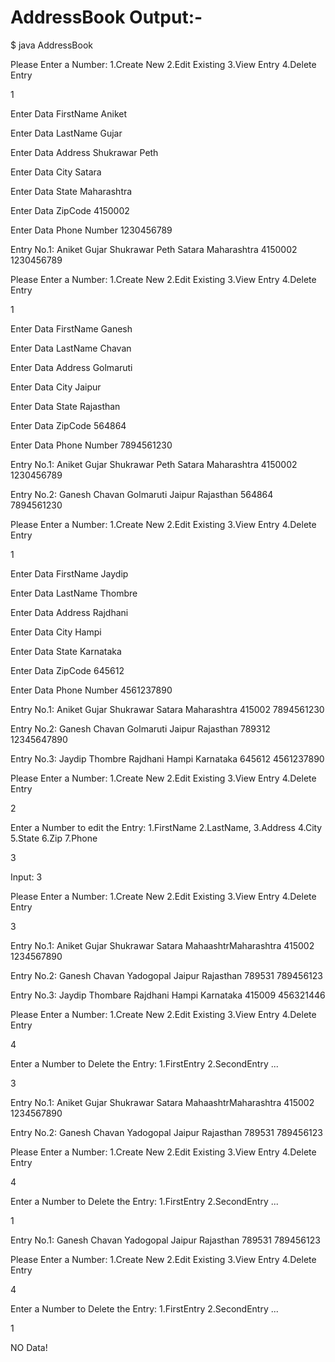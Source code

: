 # AddressBook Output:-  
$ java AddressBook

Please Enter a Number: 1.Create New   2.Edit Existing   3.View Entry   4.Delete Entry

1

Enter Data FirstName
Aniket

Enter Data LastName
Gujar

Enter Data Address
Shukrawar Peth

Enter Data City
Satara

Enter Data  State
Maharashtra

Enter Data  ZipCode
4150002

Enter Data Phone Number
1230456789

Entry No.1: Aniket Gujar
Shukrawar Peth Satara Maharashtra 4150002
1230456789

Please Enter a Number: 1.Create New   2.Edit Existing   3.View Entry   4.Delete Entry

1

Enter Data FirstName
Ganesh

Enter Data LastName
Chavan

Enter Data Address
Golmaruti

Enter Data City
Jaipur

Enter Data  State
Rajasthan

Enter Data  ZipCode
564864

Enter Data Phone Number
7894561230

Entry No.1: Aniket Gujar
Shukrawar Peth Satara Maharashtra 4150002
1230456789

Entry No.2: Ganesh Chavan
Golmaruti Jaipur Rajasthan 564864
7894561230

Please Enter a Number: 1.Create New   2.Edit Existing   3.View Entry   4.Delete Entry

1

Enter Data FirstName
Jaydip

Enter Data LastName
Thombre

Enter Data Address
Rajdhani

Enter Data City
Hampi

Enter Data  State
Karnataka

Enter Data  ZipCode
645612

Enter Data Phone Number
4561237890

Entry No.1: Aniket Gujar
Shukrawar Satara Maharashtra 415002
7894561230

Entry No.2: Ganesh Chavan
Golmaruti Jaipur Rajasthan 789312
12345647890

Entry No.3: Jaydip Thombre
Rajdhani Hampi Karnataka 645612
4561237890

Please Enter a Number: 1.Create New   2.Edit Existing   3.View Entry   4.Delete Entry

2

Enter a Number to edit the Entry: 1.FirstName 2.LastName, 3.Address 4.City 5.State 6.Zip 7.Phone

3

Input: 3

Please Enter a Number: 1.Create New   2.Edit Existing   3.View Entry   4.Delete Entry

3

Entry No.1: Aniket Gujar
Shukrawar Satara MahaashtrMaharashtra 415002
1234567890

Entry No.2: Ganesh Chavan
Yadogopal Jaipur Rajasthan 789531
789456123

Entry No.3: Jaydip Thombare
Rajdhani Hampi Karnataka 415009
456321446

Please Enter a Number: 1.Create New   2.Edit Existing   3.View Entry   4.Delete Entry

4

Enter a Number to Delete the Entry: 1.FirstEntry 2.SecondEntry ...

3

Entry No.1: Aniket Gujar
Shukrawar Satara MahaashtrMaharashtra 415002
1234567890

Entry No.2: Ganesh Chavan
Yadogopal Jaipur Rajasthan 789531
789456123

Please Enter a Number: 1.Create New   2.Edit Existing   3.View Entry   4.Delete Entry

4

Enter a Number to Delete the Entry: 1.FirstEntry 2.SecondEntry ...

1

Entry No.1: Ganesh Chavan
Yadogopal Jaipur Rajasthan 789531
789456123

Please Enter a Number: 1.Create New   2.Edit Existing   3.View Entry   4.Delete Entry

4

Enter a Number to Delete the Entry: 1.FirstEntry 2.SecondEntry ...

1

NO Data!

